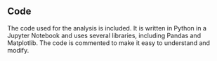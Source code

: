 ## Code
The code used for the analysis is included. It is written in Python in a Jupyter Notebook and uses several libraries, 
including Pandas and Matplotlib. The code is commented to make it easy to understand and modify.
